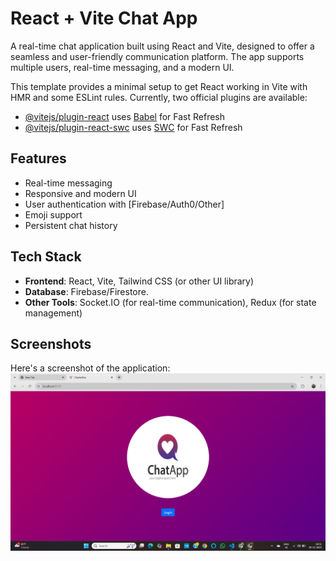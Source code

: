 # React + Vite Chat App

A real-time chat application built using React and Vite, designed to offer a seamless and user-friendly communication platform. The app supports multiple users, real-time messaging, and a modern UI.

This template provides a minimal setup to get React working in Vite with HMR and some ESLint rules.
Currently, two official plugins are available:

- [@vitejs/plugin-react](https://github.com/vitejs/vite-plugin-react/blob/main/packages/plugin-react/README.md) uses [Babel](https://babeljs.io/) for Fast Refresh
- [@vitejs/plugin-react-swc](https://github.com/vitejs/vite-plugin-react-swc) uses [SWC](https://swc.rs/) for Fast Refresh

## Features
- Real-time messaging
- Responsive and modern UI
- User authentication with [Firebase/Auth0/Other]
- Emoji support
- Persistent chat history

## Tech Stack
- **Frontend**: React, Vite, Tailwind CSS (or other UI library)
- **Database**: Firebase/Firestore.
- **Other Tools**: Socket.IO (for real-time communication), Redux (for state management)

## Screenshots

Here's a screenshot of the application:
![Screenshot](./src/assets/screenshot.png)



